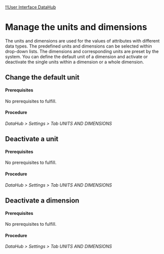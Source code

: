 [!!User Interface DataHub](/DataHub/UserInterface/02g_UnitsDimensions.md)

[comment]: <> (When will I be able to do something in this tab? If not -> delete document for now)

# Manage the units and dimensions

The units and dimensions are used for the values of attributes with different data types. The predefined units and dimensions can be selected within drop-down lists. The dimensions and corresponding units are preset by the system. You can define the default unit of a dimension and activate or deactivate the single units within a dimension or a whole dimension.

[comment]: <> (Not yet possible - should change)

## Change the default unit

#### Prerequisites

No prerequisites to fulfill.

#### Procedure
*DataHub > Settings > Tab UNITS AND DIMENSIONS*

[comment]: <> (to be completed)



## Deactivate a unit

#### Prerequisites

No prerequisites to fulfill.

#### Procedure
*DataHub > Settings > Tab UNITS AND DIMENSIONS*

[comment]: <> (to be completed)



## Deactivate a dimension

#### Prerequisites

No prerequisites to fulfill.

#### Procedure
*DataHub > Settings > Tab UNITS AND DIMENSIONS*

[comment]: <> (to be completed)
